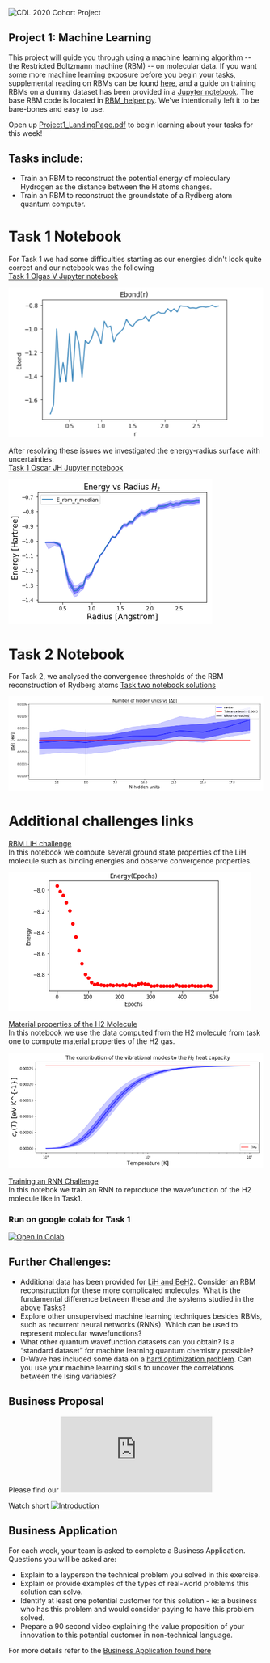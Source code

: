 ![CDL 2020 Cohort Project](../figures/CDL_logo.jpg)
## Project 1: Machine Learning

This project will guide you through using a machine learning algorithm -- the Restricted Boltzmann machine (RBM) -- on molecular data. If you want some more machine learning exposure before you begin your tasks, supplemental reading on RBMs can be found [here](\href{https://qucumber.readthedocs.io/en/stable/_static/RBM_tutorial.pdf}), and a guide on training RBMs on a dummy dataset has been provided in a [Jupyter notebook](https://github.com/CDL-Quantum/CohortProject_2020/blob/master/Project_1_RBM_and_Tomography/RBM_train_dummy_dataset.ipynb). The base RBM code is located in [RBM_helper.py](https://github.com/CDL-Quantum/CohortProject_2020/blob/master/Project_1_RBM_and_Tomography/RBM_helper.py). We've intentionally left it to be bare-bones and easy to use.

Open up [Project1_LandingPage.pdf](https://github.com/CDL-Quantum/CohortProject_2020/blob/master/Project_1_RBM_and_Tomography/Project1_LandingPage.pdf) to begin learning about your tasks for this week!

## Tasks include:
* Train an RBM to reconstruct the potential energy of moleculary Hydrogen as the distance between the H atoms changes.
* Train an RBM to reconstruct the groundstate of a Rydberg atom quantum computer.


# Task 1 Notebook 

For Task 1 we had some difficulties starting as our energies didn't look quite correct and our notebook was the following  
[Task 1 Olgas V Jupyter notebook](https://github.com/olgOk/CohortProject_2020/blob/master/Project_1_RBM_and_Tomography/Task1_Olga_V.ipynb) 

![Ebondr](../figures/Olga-Task-1.png)

After resolving these issues we investigated the energy-radius surface with uncertainties.  
[Task 1 Oscar JH Jupyter notebook](https://github.com/olgOk/CohortProject_2020/blob/master/Project_1_RBM_and_Tomography/Task1_Oscar_JH.ipynb) 


![EvsR](../figures/energy-vs-radius.png)


# Task 2 Notebook  
For Task 2, we analysed the convergence thresholds of the RBM reconstruction of Rydberg atoms
[ Task two notebook solutions](https://github.com/olgOk/CohortProject_2020/blob/master/Project_1_RBM_and_Tomography/Task2.ipynb)

![Task2](../figures/number-hidden-units.png)

# Additional challenges links
[RBM LiH challenge](https://github.com/olgOk/CohortProject_2020/blob/master/datasets/qubit_molecules/LiH/lithium_reconstruction.ipynb)   
In this notebook we compute several ground state properties of the LiH molecule such as binding energies and observe convergence properties.

![LiH](../figures/energy-epochs.png)

[Material properties of the H2 Molecule](https://github.com/olgOk/CohortProject_2020/blob/oscar_JH_task_1_and_2/Project_1_RBM_and_Tomography/Physics_properties_of_the_H2_molecule.ipynb)  
In this notebook we use the data computed from the H2 molecule from task one to compute material properties of the H2 gas. 

![Temp](../figures/temp.png)

[Training an RNN Challenge](https://github.com/olgOk/CohortProject_2020/blob/master/Project_1_RBM_and_Tomography/Train_RNN_Challenge2.ipynb)  
In this notebok we train an RNN to reproduce the wavefunction of the H2 molecule like in Task1.  

### Run on google colab for Task 1
[![Open In Colab](https://colab.research.google.com/assets/colab-badge.svg)](https://colab.research.google.com/github/olgOk/CohortProject_2020/blob/master/Project_1_RBM_and_Tomography/Task1_Oscar_JH.ipynb)

## Further Challenges:
* Additional data has been provided for 
[LiH and BeH2](https://github.com/CDL-Quantum/CohortProject_2020/tree/master/datasets/qubit_molecules).
Consider an RBM reconstruction for these more complicated molecules.  What is the fundamental difference between these and the systems studied in the above Tasks?
* Explore other unsupervised machine learning techniques besides RBMs, such as recurrent neural networks (RNNs). Which can be used to represent molecular wavefunctions?
* What other quantum wavefunction datasets can you obtain? Is a “standard dataset” for machine learning quantum chemistry possible?
* D-Wave has included some data on a 
[hard optimization problem](https://github.com/CDL-Quantum/CohortProject_2020/tree/master/datasets/IsingSamplesDW). 
Can you use your machine learning skills to uncover the correlations between the Ising variables?

## Business Proposal 

Please find our ![business proposal here.](https://github.com/olgOk/CohortProject_2020/blob/master/Project_1_RBM_and_Tomography/Business_Application.md)

Watch short [![Introduction](https://drive.google.com/file/d/1YMf2RjHjwtpx15PBb_7TX2ZB5h9nrN8L/view)](https://drive.google.com/file/d/1YMf2RjHjwtpx15PBb_7TX2ZB5h9nrN8L/view)

## Business Application
For each week, your team is asked to complete a Business Application. Questions you will be asked are:

* Explain to a layperson the technical problem you solved in this exercise.
* Explain or provide examples of the types of real-world problems this solution can solve.
* Identify at least one potential customer for this solution - ie: a business who has this problem and would consider paying to have this problem solved.
* Prepare a 90 second video explaining the value proposition of your innovation to this potential customer in non-technical language.

For more details refer to the [Business Application found here](./Business_Application.md)
